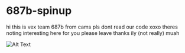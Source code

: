 # 687b-spinup
hi this is vex team 687b from cams pls dont read our code xoxo theres noting interesting here for you please leave thanks ily (not really) muah

![Alt Text](https://c.tenor.com/DBAiHGob5p8AAAAC/cute-aww.gif=250x250)
